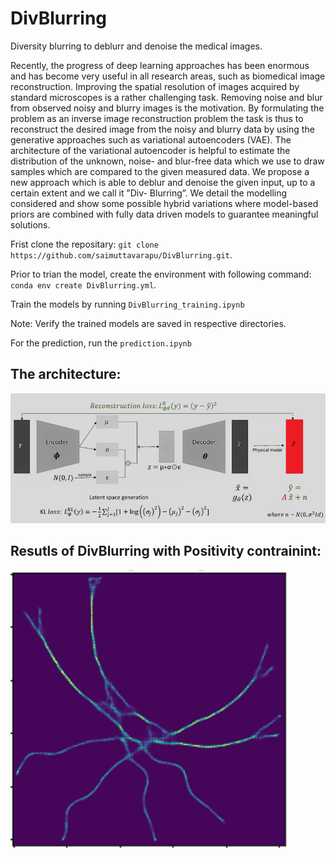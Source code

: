 # DivBlurring
Diversity blurring to deblurr and denoise the medical images.

Recently, the progress of deep learning approaches has been enormous and has become
very useful in all research areas, such as biomedical image reconstruction. Improving the
spatial resolution of images acquired by standard microscopes is a rather challenging
task. Removing noise and blur from observed noisy and blurry images is
the motivation. By formulating the problem as an inverse image reconstruction
problem the task is thus to reconstruct the desired image from the noisy and blurry
data by using the generative approaches such as variational autoencoders (VAE). The
architecture of the variational autoencoder is helpful to estimate the distribution of the
unknown, noise- and blur-free data which we use to draw samples which are compared to
the given measured data. We propose a new approach which is able to deblur and denoise the given input, up to a certain extent and we call it ”Div-
Blurring”. We detail the modelling considered and show some possible hybrid variations
where model-based priors are combined with fully data driven models to guarantee meaningful solutions.


Frist clone the repositary: `git clone https://github.com/saimuttavarapu/DivBlurring.git`.

Prior to trian the model, create the environment with following command: `conda env create DivBlurring.yml`.

Train the models by running `DivBlurring_training.ipynb`

Note: Verify the trained models are saved in respective directories.

For the prediction, run the `prediction.ipynb`

## The architecture:

![teaserFigure]( https://github.com/saimuttavarapu/DivBlurring/blob/main/Supporting_imgs/DivBlurring_arc.png )

## Resutls of DivBlurring with Positivity contrainint:

![teaserFigure](https://github.com/saimuttavarapu/DivBlurring/blob/main/Supporting_imgs/r2_DivBlurring_PCReg_1e3.png)

